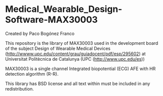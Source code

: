 # Medical_Wearable_Design-Software-MAX30003
Created by Paco Bogónez Franco

This repository is the library of MAX30003 used in the development board of the subject Design of Wearable Medical Devices (http://wwww.upc.edu/content/grau/guiadocent/pdf/esp/295602) at Universitat Politècnica de Catalunya (UPC (http://www.upc.edu/es))

MAX30003 is a single channel Integrated biopotential (ECG) AFE with HR detection algorithm (R-R).

This library has BSD license and all text within must be included in any redistribution.
